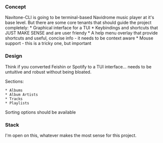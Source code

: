 ### Concept

Navitone-CLI is going to be terminal-based Navidrome music player at it's base level. But there are some core tenants that should guide the project completely:
    * Graphical interface for a TUI
    * Keybindings and shortcuts that JUST MAKE SENSE and are user friendy
    * A help menu overlay that provide shortcuts and useful, concise info - it needs to be context aware
    * Mouse support - this is a tricky one, but important 

### Design

Think if you converted Feishin or Spotify to a TUI interface... needs to be untuitive and robust without being bloated. 

Sections:
    
    * Albums
    * Album Artists
    * Tracks
    * Playlists

Sorting options should be available


### Stack

I'm open on this, whatever makes the most sense for this project. 

